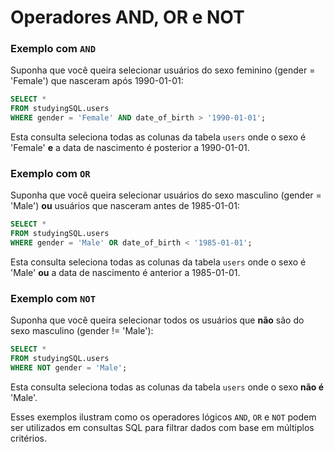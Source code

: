 # Operadores AND, OR e NOT

### Exemplo com `AND`

Suponha que você queira selecionar usuários do sexo feminino (gender = 'Female') que nasceram após 1990-01-01:

```sql
SELECT * 
FROM studyingSQL.users 
WHERE gender = 'Female' AND date_of_birth > '1990-01-01';
```

Esta consulta seleciona todas as colunas da tabela `users` onde o sexo é 'Female' **e** a data de nascimento é posterior a 1990-01-01.

### Exemplo com `OR`

Suponha que você queira selecionar usuários do sexo masculino (gender = 'Male') **ou** usuários que nasceram antes de 1985-01-01:

```sql
SELECT * 
FROM studyingSQL.users 
WHERE gender = 'Male' OR date_of_birth < '1985-01-01';
```

Esta consulta seleciona todas as colunas da tabela `users` onde o sexo é 'Male' **ou** a data de nascimento é anterior a 1985-01-01.

### Exemplo com `NOT`

Suponha que você queira selecionar todos os usuários que **não** são do sexo masculino (gender != 'Male'):

```sql
SELECT * 
FROM studyingSQL.users 
WHERE NOT gender = 'Male';
```

Esta consulta seleciona todas as colunas da tabela `users` onde o sexo **não é** 'Male'.

Esses exemplos ilustram como os operadores lógicos `AND`, `OR` e `NOT` podem ser utilizados em consultas SQL para filtrar dados com base em múltiplos critérios.